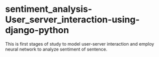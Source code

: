 # sentiment_analysis-User_server_interaction-using-django-python
This is first stages of study to model user-server interaction and employ neural network to analyze sentiment of sentence.

